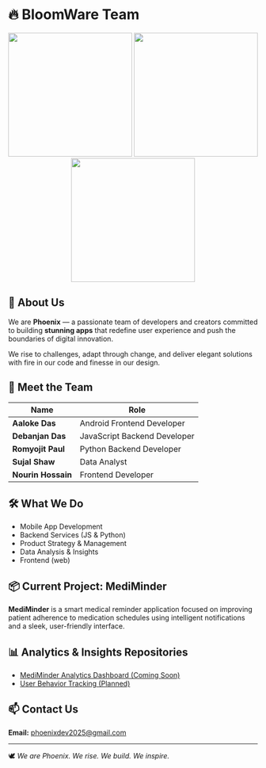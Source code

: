 # 🔥 BloomWare Team

<div align="center">
  <img src="https://media.giphy.com/media/Wr3LZ5V0wz5Ti/giphy.gif" width="250" />
  <img src="https://media.giphy.com/media/ZVik7pBtu9dNS/giphy.gif" width="250" />
  <img src="https://media.giphy.com/media/Ll22OhMLAlVDb8UQWe/giphy.gif" width="250" />
</div>

## 🚀 About Us

We are **Phoenix** — a passionate team of developers and creators committed to building **stunning apps** that redefine user experience and push the boundaries of digital innovation.

We rise to challenges, adapt through change, and deliver elegant solutions with fire in our code and finesse in our design.

## 👥 Meet the Team

| Name                 | Role                         |
| -------------------- | ---------------------------- |
| **Aaloke Das**       | Android Frontend Developer   |
| **Debanjan Das**     | JavaScript Backend Developer |
| **Romyojit Paul**    | Python Backend Developer     |
| **Sujal Shaw**       | Data Analyst                 |
| **Nourin Hossain**   | Frontend Developer           |

## 🛠️ What We Do

* Mobile App Development
* Backend Services (JS & Python)
* Product Strategy & Management
* Data Analysis & Insights
* Frontend (web)

## 📦 Current Project: MediMinder

**MediMinder** is a smart medical reminder application focused on improving patient adherence to medication schedules using intelligent notifications and a sleek, user-friendly interface.

## 📊 Analytics & Insights Repositories

* [MediMinder Analytics Dashboard (Coming Soon)](https://github.com/phoenixdev2025/mediminder-analytics)
* [User Behavior Tracking (Planned)](https://github.com/phoenixdev2025/mediminder-user-tracking)

## 📫 Contact Us

**Email:** [phoenixdev2025@gmail.com](mailto:phoenixdev2025@gmail.com)

---

🕊️ *We are Phoenix. We rise. We build. We inspire.*
